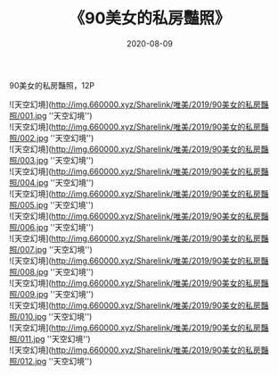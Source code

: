 ﻿---
layout: post
title:  《90美女的私房豔照》
date:   2020-08-09
img: http://img.660000.xyz/Sharelink/唯美/2019/90美女的私房豔照/000.jpg
categories: [美女, 清纯, 唯美]
---

90美女的私房豔照，12P



![天空幻境](http://img.660000.xyz/Sharelink/唯美/2019/90美女的私房豔照/001.jpg ''天空幻境'') <br>
![天空幻境](http://img.660000.xyz/Sharelink/唯美/2019/90美女的私房豔照/002.jpg ''天空幻境'') <br>
![天空幻境](http://img.660000.xyz/Sharelink/唯美/2019/90美女的私房豔照/003.jpg ''天空幻境'') <br>
![天空幻境](http://img.660000.xyz/Sharelink/唯美/2019/90美女的私房豔照/004.jpg ''天空幻境'') <br>
![天空幻境](http://img.660000.xyz/Sharelink/唯美/2019/90美女的私房豔照/005.jpg ''天空幻境'') <br>
![天空幻境](http://img.660000.xyz/Sharelink/唯美/2019/90美女的私房豔照/006.jpg ''天空幻境'') <br>
![天空幻境](http://img.660000.xyz/Sharelink/唯美/2019/90美女的私房豔照/007.jpg ''天空幻境'') <br>
![天空幻境](http://img.660000.xyz/Sharelink/唯美/2019/90美女的私房豔照/008.jpg ''天空幻境'') <br>
![天空幻境](http://img.660000.xyz/Sharelink/唯美/2019/90美女的私房豔照/009.jpg ''天空幻境'') <br>
![天空幻境](http://img.660000.xyz/Sharelink/唯美/2019/90美女的私房豔照/010.jpg ''天空幻境'') <br>
![天空幻境](http://img.660000.xyz/Sharelink/唯美/2019/90美女的私房豔照/011.jpg ''天空幻境'') <br>
![天空幻境](http://img.660000.xyz/Sharelink/唯美/2019/90美女的私房豔照/012.jpg ''天空幻境'') <br>